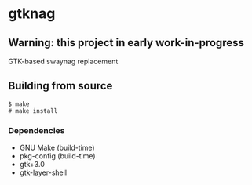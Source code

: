 # gtknag
## Warning: this project in early work-in-progress
GTK-based swaynag replacement

## Building from source
```
$ make
# make install
```
### Dependencies
- GNU Make (build-time)
- pkg-config (build-time)
- gtk+3.0
- gtk-layer-shell
